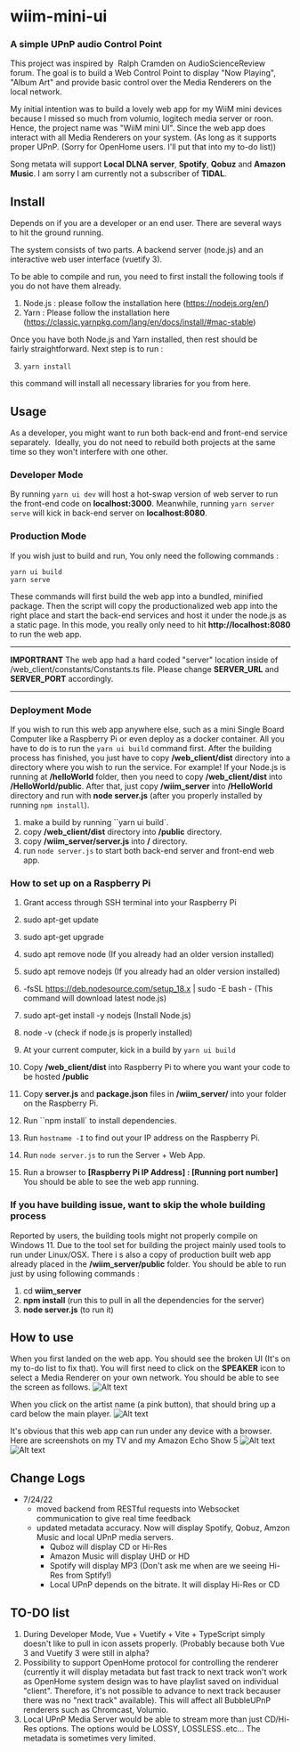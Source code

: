 # wiim-mini-ui

### A simple UPnP audio Control Point

This project was inspired by  Ralph Cramden on AudioScienceReview forum. The goal is to build a Web Control Point to display "Now Playing", "Album Art" and provide basic control over the Media Renderers on the local network.

My initial intention was to build a lovely web app for my WiiM mini devices because I missed so much from volumio, logitech media server or roon. Hence, the project name was "WiiM mini UI". Since the web app does interact with all Media Renderers on your system. (As long as it supports proper UPnP. (Sorry for OpenHome users. I'll put that into my to-do list))

Song metata will support **Local DLNA server**, **Spotify**, **Qobuz** and **Amazon Music**. I am sorry I am currently not a subscriber of **TIDAL**.

## Install

Depends on if you are a developer or an end user. There are several ways to hit the ground running.

The system consists of two parts. A backend server (node.js) and an interactive web user interface (vuetify 3).

To be able to compile and run, you need to first install the following tools if you do not have them already.

1. Node.js : please follow the installation here (https://nodejs.org/en/)
2. Yarn : Please follow the installation here (https://classic.yarnpkg.com/lang/en/docs/install/#mac-stable)

Once you have both Node.js and Yarn installed, then rest should be fairly straightforward.
Next step is to run :

3. `yarn install`

this command will install all necessary libraries for you from here.

## Usage

As a developer, you might want to run both back-end and front-end service separately.  Ideally, you do not need to rebuild both projects at the same time so they won't interfere with one other.

### Developer Mode

By running `yarn ui dev` will host a hot-swap version of web server to run the front-end code on **localhost:3000**. Meanwhile, running `yarn server serve` will kick in back-end server on **localhost:8080**.

### Production Mode

If you wish just to build and run, You only need the following commands :

```
yarn ui build
yarn serve
```

These commands will first build the web app into a bundled, minified package. Then the script will copy the productionalized web app into the right place and start the back-end services and host it under the node.js as a static page. In this mode, you really only need to hit **http://localhost:8080** to run the web app.

---

**IMPORTRANT** The web app had a hard coded "server" location inside of /web_client/constants/Constants.ts file. Please change **SERVER_URL** and **SERVER_PORT** accordingly.

---

### Deployment Mode

If you wish to run this web app anywhere else, such as a mini Single Board Computer like a Raspberry Pi or even deploy as a docker container. All you have to do is to run the `yarn ui build` command first. After the building process has finished, you just have to copy **/web_client/dist** directory into a directory where you wish to run the service. For example! If your Node.js is running at **/helloWorld** folder, then you need to copy **/web_client/dist** into **/HelloWorld/public**. After that, just copy **/wiim_server** into **/HelloWorld** directory and run with **node server.js** (after you properly installed by running `npm install`).

1. make a build by running ``yarn ui build`.
2. copy **/web_client/dist** directory into **<destination>/public** directory.
3. copy **/wiim_server/server.js** into **<destination>/** directory.
4. run `node server.js` to start both back-end server and front-end web app.

### How to set up on a Raspberry Pi

1. Grant access through SSH terminal into your Raspberry Pi
2. sudo apt-get update
3. sudo apt-get upgrade
4. sudo apt remove node (If you already had an older version installed)
5. sudo apt remove nodejs (If you already had an older version installed)
6. -fsSL https://deb.nodesource.com/setup_18.x | sudo -E bash - (This command will download latest node.js)
7. sudo apt-get install -y nodejs (Install Node.js)
8. node -v (check if node.js is properly installed)

9. At your current computer, kick in a build by `yarn ui build`
10. Copy **/web_client/dist** into Raspberry Pi to where you want your code to be hosted **<destination>/public**
11. Copy **server.js** and **package.json** files in **/wiim_server/** into your **<destination>** folder on the Raspberry Pi.
12. Run ``npm install` to install dependencies.
13. Run `hostname -I` to find out your IP address on the Raspberry Pi.
14. Run `node server.js` to run the Server + Web App.
15. Run a browser to **[Raspberry Pi IP Address] : [Running port number]** You should be able to see the web app running.

### If you have building issue, want to skip the whole building process

Reported by users, the building tools might not properly compile on Windows 11. Due to the tool set for building the project mainly used tools to run under Linux/OSX. There i s also a copy of production built web app already placed in the **/wiim_server/public** folder. You should be able to run just by using following commands :

1. cd **wiim_server**
2. **npm install** (run this to pull in all the dependencies for the server)
3. **node server.js** (to run it)

## How to use

When you first landed on the web app. You should see the broken UI (It's on my to-do list to fix that). You will first need to click on the **SPEAKER** icon to select a Media Renderer on your own network. You should be able to see the screen as follows.
<img title="Select a Media Renderer" alt="Alt text" src="./assets/select_player.jpg">

When you click on the artist name (a pink button), that should bring up a card below the main player.
<img title="Select a Media Renderer" alt="Alt text" src="./assets/display_biography.jpg">

It's obvious that this web app can run under any device with a browser. Here are screenshots on my TV and my Amazon Echo Show 5
<img title="Select a Media Renderer" alt="Alt text" src="./assets/on_tv.jpg">
<img title="Select a Media Renderer" alt="Alt text" src="./assets/on_echo.jpg">

## Change Logs

- 7/24/22
  - moved backend from RESTful requests into Websocket communication to give real time feedback
  - updated metadata accuracy. Now will display Spotify, Qobuz, Amzon Music and local UPnP media servers.
    - Quboz will display CD or Hi-Res
    - Amazon Music will display UHD or HD
    - Spotify will display MP3 (Don't ask me when are we seeing Hi-Res from Sptify!)
    - Local UPnP depends on the bitrate. It will display Hi-Res or CD

## TO-DO list

1. During Developer Mode, Vue + Vuetify + Vite + TypeScript simply doesn't like to pull in icon assets properly. (Probably because both Vue 3 and Vuetify 3 were still in alpha?
2. Possibility to support OpenHome protocol for controlling the renderer (currently it will display metadata but fast track to next track won't work as OpenHome system design was to have playlist saved on individual "client". Therefore, it's not possible to advance to next track becauser there was no "next track" available). This will affect all BubbleUPnP renderers such as Chromcast, Volumio.
3. Local UPnP Media Server would be able to stream more than just CD/Hi-Res options. The options would be LOSSY, LOSSLESS..etc... The metadata is sometimes very limited.
